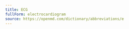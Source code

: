 ```yaml
---
title: ECG
fullForm: electrocardiogram
source: https://openmd.com/dictionary/abbreviations/e
---
```

